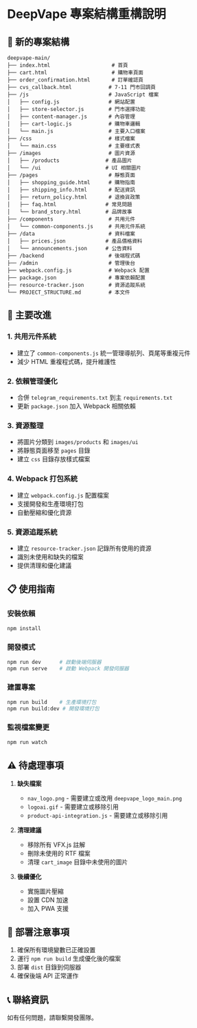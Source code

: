 # DeepVape 專案結構重構說明

## 📁 新的專案結構

```
deepvape-main/
├── index.html                    # 首頁
├── cart.html                     # 購物車頁面
├── order_confirmation.html       # 訂單確認頁
├── cvs_callback.html            # 7-11 門市回調頁
├── /js                          # JavaScript 檔案
│   ├── config.js                # 網站配置
│   ├── store-selector.js        # 門市選擇功能
│   ├── content-manager.js       # 內容管理
│   ├── cart-logic.js            # 購物車邏輯
│   └── main.js                  # 主要入口檔案
├── /css                         # 樣式檔案
│   └── main.css                 # 主要樣式表
├── /images                      # 圖片資源
│   ├── /products               # 產品圖片
│   └── /ui                     # UI 相關圖片
├── /pages                       # 靜態頁面
│   ├── shopping_guide.html      # 購物指南
│   ├── shipping_info.html       # 配送資訊
│   ├── return_policy.html       # 退換貨政策
│   ├── faq.html                # 常見問題
│   └── brand_story.html        # 品牌故事
├── /components                  # 共用元件
│   └── common-components.js     # 共用元件系統
├── /data                        # 資料檔案
│   ├── prices.json             # 產品價格資料
│   └── announcements.json      # 公告資料
├── /backend                     # 後端程式碼
├── /admin                       # 管理後台
├── webpack.config.js            # Webpack 配置
├── package.json                 # 專案依賴配置
├── resource-tracker.json        # 資源追蹤系統
└── PROJECT_STRUCTURE.md         # 本文件
```

## 🔧 主要改進

### 1. **共用元件系統**
- 建立了 `common-components.js` 統一管理導航列、頁尾等重複元件
- 減少 HTML 重複程式碼，提升維護性

### 2. **依賴管理優化**
- 合併 `telegram_requirements.txt` 到主 `requirements.txt`
- 更新 `package.json` 加入 Webpack 相關依賴

### 3. **資源整理**
- 將圖片分類到 `images/products` 和 `images/ui`
- 將靜態頁面移至 `pages` 目錄
- 建立 `css` 目錄存放樣式檔案

### 4. **Webpack 打包系統**
- 建立 `webpack.config.js` 配置檔案
- 支援開發和生產環境打包
- 自動壓縮和優化資源

### 5. **資源追蹤系統**
- 建立 `resource-tracker.json` 記錄所有使用的資源
- 識別未使用和缺失的檔案
- 提供清理和優化建議

## 📋 使用指南

### 安裝依賴
```bash
npm install
```

### 開發模式
```bash
npm run dev      # 啟動後端伺服器
npm run serve    # 啟動 Webpack 開發伺服器
```

### 建置專案
```bash
npm run build    # 生產環境打包
npm run build:dev # 開發環境打包
```

### 監視檔案變更
```bash
npm run watch
```

## ⚠️ 待處理事項

1. **缺失檔案**
   - `nav_logo.png` - 需要建立或改用 `deepvape_logo_main.png`
   - `logoai.gif` - 需要建立或移除引用
   - `product-api-integration.js` - 需要建立或移除引用

2. **清理建議**
   - 移除所有 VFX.js 註解
   - 刪除未使用的 RTF 檔案
   - 清理 `cart_image` 目錄中未使用的圖片

3. **後續優化**
   - 實施圖片壓縮
   - 設置 CDN 加速
   - 加入 PWA 支援

## 🚀 部署注意事項

1. 確保所有環境變數已正確設置
2. 運行 `npm run build` 生成優化後的檔案
3. 部署 `dist` 目錄到伺服器
4. 確保後端 API 正常運作

## 📞 聯絡資訊

如有任何問題，請聯繫開發團隊。 